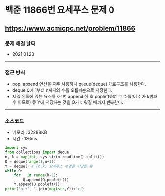 # 백준 11866번 요세푸스 문제 0
https://www.acmicpc.net/problem/11866
---

### 문제 해결 날짜
- 2021.01.23
---

### 접근 방식
- pop, append 연산을 자주 사용하니 queue(deque) 자료구조를 사용한다.
- deque Q에 1부터 n까지의 수를 오름차순으로 저장한다.
- 제일 왼쪽에 있는 요소를 k-1번 append 한 후 popleft하여 그 수를(이 수가 k번째 수 이므로) 큐 Y에 저장하는 것을 Q가 비워질 때까지 반복한다.
---

### 소스코드
- 메모리 : 32288KB
- 시간 : 136ms
```Python
import sys
from collections import deque
n, k = map(int, sys.stdin.readline().split())
Q = deque(range(1,n+1))
Y = deque() # (n,k) 요세푸스 수열을 저장할 큐
while Q:
    for _ in range(k-1):
        Q.append(Q.popleft())
    Y.append(Q.popleft())
print('<'+", ".join(map(str,Y))+'>')
```